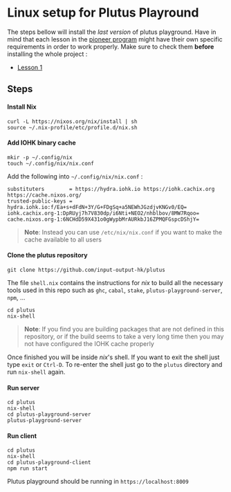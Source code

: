 # Linux setup for Plutus Playround
           
The steps bellow will install the *last version* of plutus playground. Have in mind that each lesson in the [pioneer program](https://github.com/input-output-hk/plutus-pioneer-program) might have their own specific requirements in order to work properly. 
Make sure to check them **before** installing the whole project :

- [Lesson 1](Linux_lesson_01.md)
           
## Steps

#### Install Nix

```shell
curl -L https://nixos.org/nix/install | sh
source ~/.nix-profile/etc/profile.d/nix.sh
```
#### Add IOHK binary cache
       
```shell
mkir -p ~/.config/nix
touch ~/.config/nix/nix.conf
```        
Add the following into `~/.config/nix/nix.conf` :

```
substituters        = https://hydra.iohk.io https://iohk.cachix.org https://cache.nixos.org/
trusted-public-keys = hydra.iohk.io:f/Ea+s+dFdN+3Y/G+FDgSq+a5NEWhJGzdjvKNGv0/EQ= iohk.cachix.org-1:DpRUyj7h7V830dp/i6Nti+NEO2/nhblbov/8MW7Rqoo= cache.nixos.org-1:6NCHdD59X431o0gWypbMrAURkbJ16ZPMQFGspcDShjY=
```
> **Note**: Instead you can use `/etc/nix/nix.conf` if you want to make the cache available to all users
     
#### Clone the plutus repository
           
```shell
git clone https://github.com/input-output-hk/plutus
```        

The file `shell.nix` contains the instructions for *nix* to build all the necessary tools used in this repo such as `ghc`, `cabal`, `stake`, `plutus-playground-server`, `npm`, ...
                      
```shell
cd plutus
nix-shell
```
> **Note**: If you find you are building packages that are not defined in this repository, or if the build seems to take a very long time then you may not have configured the IOHK cache properly

Once finished you will be inside *nix*'s shell. If you want to exit the shell just type `exit` or `Ctrl-D`. To re-enter the shell just go to the `plutus` directory and run `nix-shell` again.

#### Run server
           
```shell
cd plutus
nix-shell
cd plutus-playground-server
plutus-playground-server
```        
#### Run client
           
```shell
cd plutus
nix-shell
cd plutus-playground-client
npm run start
```

Plutus playground should be running in `https://localhost:8009`
